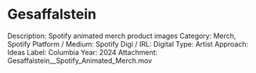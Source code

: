 # Gesaffalstein

Description: Spotify animated merch product images
Category: Merch, Spotify
Platform / Medium: Spotify
Digi / IRL: Digital
Type: Artist
Approach: Ideas
Label: Columbia
Year: 2024
Attachment: Gesaffalstein__Spotify_Animated_Merch.mov